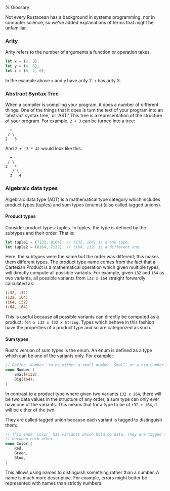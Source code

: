 % Glossary

Not every Rustacean has a background in systems programming, nor in computer
science, so we've added explanations of terms that might be unfamiliar.

### Arity

Arity refers to the number of arguments a function or operation takes.

```rust
let x = (2, 3);
let y = (4, 6);
let z = (8, 2, 6);
```

In the example above `x` and `y` have arity 2. `z` has arity 3.

### Abstract Syntax Tree

When a compiler is compiling your program, it does a number of different
things. One of the things that it does is turn the text of your program into an
'abstract syntax tree,' or 'AST.' This tree is a representation of the
structure of your program. For example, `2 + 3` can be turned into a tree:

```text
  +
 / \
2   3
```

And `2 + (3 * 4)` would look like this:

```text
  +
 / \
2   *
   / \
  3   4
```

### Algebraic data types

Algebraic data type (ADT) is a mathematical type category which includes product
types (tuples) and sum types (enums) (also called tagged unions).

#### Product types

Consider product types: tuples. In tuples, the type is defined by the subtypes
and their order. That is:

```rust
let tuple1 = (7i32, 8i64); // (i32, i64) is a one type.
let tuple2 = (8i64, 7i32); // (i64, i32) is a different one.
```

Here, the subtypes were the same but the order was different; this makes them
different types. The product type name comes from the fact that a Cartesian
Product is a mathematical operation which given multiple types, will directly
compute all possible variants. For example, given `i32` and `i64` as two variants,
all possible variants from `i32 x i64` straight forwardly calculated as:

```rust
(i32, i32)
(i32, i64)
(i64, i32)
(i64, i64)
```

This is useful because all possible variants can directly be computed as a product:
`f64 x i32 x f32 x String`. Types which behave in this fashion have the properties
of a product type and so are categorized as such.

#### Sum types

Rust's version of sum types is the enum. An enum is defined as a type which can be
one of the variants only. For example:

```rust
// Define `Number` to be either a small number `Small` or a big number `Big`.
enum Number {
	Small(i32),
	Big(i64),
}
```

In contrast to a product type where given two variants `i32 x i64`, there will be two
data values in the structure of any order, a sum type can only ever have one of the
variants. This means that for a type to be of `i32 + i64`, it will be either of the
two.

They are called tagged union because each variant is tagged to distinguish them:

```rust
// This enum `Color` has variants which hold no data. They are tagged to distinguish
// between each other.
enum Color {
	Red,
	Green,
	Blue,
}
```

This allows using names to distinguish something rather than a number. A name is much
more descriptive. For example, errors might better be represented with names than
strictly numbers.
